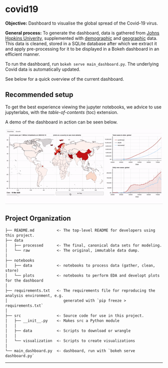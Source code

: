 covid19
==============================

**Objective:** Dashboard to visualise the global spread of the Covid-19 virus. 

**General process:** To generate the dashboard, data is gathered from [Johns Hopkins Univerity](https://github.com/CSSEGISandData/COVID-19), supplemented with [demographic](https://www.worldometers.info/world-population/population-by-country/) and [geographic](www.naturalearthdata.com) data. This data is cleaned, stored in a SQLite database after which we extract it and apply pre-processing for it to be displayed in a Bokeh dashboard in an efficient manner.   

To run the dashboard, run `bokeh serve main_dashboard.py`. The underlying Covid data is automatically updated.

See below for a quick overview of the current dashboard.

Recommended setup
------------
To get the best experience viewing the jupyter notebooks, we advice to use jupyterlabs, with the *table-of-contents* (toc) extension. 

A demo of the dashboard in action can be seen below.

![](covid_dashboard.gif)


Project Organization
------------

    ├── README.md          <- The top-level README for developers using this project.
    ├── data
    │   ├── processed      <- The final, canonical data sets for modeling.
    │   └── raw            <- The original, immutable data dump.
    │
    ├── notebooks          
    │   ├── data           <- notebooks to process data (gather, clean, store)
    │   └── plots          <- notebooks to perform EDA and developt plots for the dashboard
    │
    ├── requirements.txt   <- The requirements file for reproducing the analysis environment, e.g.
    │                         generated with `pip freeze > requirements.txt`
    │
    ├── src                <- Source code for use in this project.
    │   ├── __init__.py    <- Makes src a Python module
    │   │
    │   ├── data           <- Scripts to download or wrangle
    │   │
    │   └── visualization  <- Scripts to create visualizations
    │
    └── main_dashboard.py  <- dashboard, run with `bokeh serve dashboard.py`


--------

